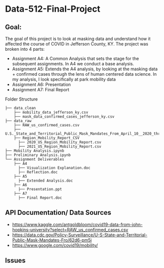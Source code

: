 # Data-512-Final-Project

## Goal:
The goal of this project is to look at masking data and understand how it affected the course of COVID in Jefferson County, KY. The project was broken into 4 parts:

- Assignment A4: A Common Analysis that sets the stage for the subsequent assignments. In A4 we conduct a base analysis. 
- Assignment A5: Extends the A4 analysis, by looking at the masking data + confirmed cases through the lens of human centered data science. In my analysis, I look specifically at park mobility data
- Assignment A6: Presentation
- Assignment A7: Final Report


Folder Structure
```
├── data_clean
    ├── mobility_data_jefferson_ky.csv
    ├── mask_data_confirmed_cases_jefferson_ky.csv
├── data_raw
    ├── RAW_us_confirmed_cases.csv
    ├── U.S._State_and_Territorial_Public_Mask_Mandates_From_April_10__2020_through_August_15__2021_by_County_by_Day.csv
    ├── Region_Mobility_Report_CSV
      ├── 2020_US_Region_Mobility_Report.csv
      ├── 2021_US_Region_Mobility_Report.csv
├── Mobility Analysis.ipynb
├── Preliminary Analysis.ipynb
└── Assignment Deliverables
    ├── A4
      ├── Visualization Explanation.doc
      ├── Reflection.doc
    ├── A5
      ├── Extended Analysis.doc
    ├── A6
      ├── Presentation.ppt
    ├── A7
      ├── Final Report.doc
```

## API Documentation/ Data Sources

- https://www.kaggle.com/antgoldbloom/covid19-data-from-john-hopkins-university?select=RAW_us_confirmed_cases.csv
- https://data.cdc.gov/Policy-Surveillance/U-S-State-and-Territorial-Public-Mask-Mandates-Fro/62d6-pm5i
- https://www.google.com/covid19/mobility/

## Issues

